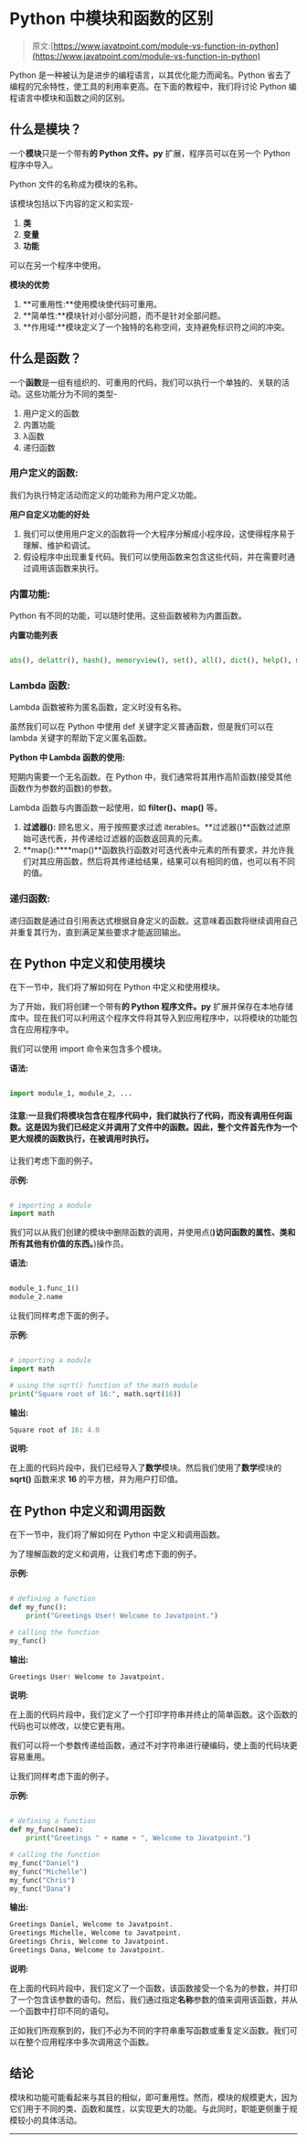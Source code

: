 # Python 中模块和函数的区别

> 原文:[https://www.javatpoint.com/module-vs-function-in-python](https://www.javatpoint.com/module-vs-function-in-python)

Python 是一种被认为是进步的编程语言，以其优化能力而闻名。Python 省去了编程的冗余特性，使工具的利用率更高。在下面的教程中，我们将讨论 Python 编程语言中模块和函数之间的区别。

## 什么是模块？

一个**模块**只是一个带有**的 Python 文件。py** 扩展，程序员可以在另一个 Python 程序中导入。

Python 文件的名称成为模块的名称。

该模块包括以下内容的定义和实现-

1.  **类**
2.  **变量**
3.  **功能**

可以在另一个程序中使用。

**模块的优势**

1.  **可重用性:**使用模块使代码可重用。
2.  **简单性:**模块针对小部分问题，而不是针对全部问题。
3.  **作用域:**模块定义了一个独特的名称空间，支持避免标识符之间的冲突。

## 什么是函数？

一个**函数**是一组有组织的、可重用的代码，我们可以执行一个单独的、关联的活动。这些功能分为不同的类型-

1.  用户定义的函数
2.  内置功能
3.  λ函数
4.  递归函数

### 用户定义的函数:

我们为执行特定活动而定义的功能称为用户定义功能。

**用户自定义功能的好处**

1.  我们可以使用用户定义的函数将一个大程序分解成小程序段，这使得程序易于理解、维护和调试。
2.  假设程序中出现重复代码。我们可以使用函数来包含这些代码，并在需要时通过调用该函数来执行。

### 内置功能:

Python 有不同的功能，可以随时使用。这些函数被称为内置函数。

**内置功能列表**

```py

abs(), delattr(), hash(), memoryview(), set(), all(), dict(), help(), min(), setattr(), any(), dir(), hex(), next(), slice(), ascii(), divmod(), id(), object(), sorted(), bin(), enumerate(), input(), oct(), staticmethod(), bool(), eval(), int(), open(), str(), breakpoint(), exec(), isinstance(), ord(), sum(), bytearray(), filter(), issubclass(), pow(),super(), bytes(), float(), iter(), print(), tuple(), callable(), format(), len(), property(), type(), chr(), frozenset(), list(), range(), vars(), classmethod(), getattr(), locals(), repr(), zip(), compile(), globals(), map(), reversed(), __import__(), complex(), hasattr(), max(), round()

```

### Lambda 函数:

Lambda 函数被称为匿名函数，定义时没有名称。

虽然我们可以在 Python 中使用 def 关键字定义普通函数，但是我们可以在 lambda 关键字的帮助下定义匿名函数。

**Python 中 Lambda 函数的使用:**

短期内需要一个无名函数。在 Python 中，我们通常将其用作高阶函数(接受其他函数作为参数的函数)的参数。

Lambda 函数与内置函数一起使用，如 **filter()、map()** 等。

1.  **过滤器()\:** 顾名思义，用于按照要求过滤 iterables。**过滤器()**函数过滤原始可迭代表，并传递给过滤器的函数返回真的元素。
2.  **map()\:****map()**函数执行函数对可迭代表中元素的所有要求，并允许我们对其应用函数，然后将其传递给结果，结果可以有相同的值，也可以有不同的值。

### 递归函数:

递归函数是通过自引用表达式根据自身定义的函数。这意味着函数将继续调用自己并重复其行为，直到满足某些要求才能返回输出。

## 在 Python 中定义和使用模块

在下一节中，我们将了解如何在 Python 中定义和使用模块。

为了开始，我们将创建一个带有**的 Python 程序文件。py** 扩展并保存在本地存储库中。现在我们可以利用这个程序文件将其导入到应用程序中，以将模块的功能包含在应用程序中。

我们可以使用 import 命令来包含多个模块。

**语法:**

```py

import module_1, module_2, ...

```

#### 注意:一旦我们将模块包含在程序代码中，我们就执行了代码，而没有调用任何函数。这是因为我们已经定义并调用了文件中的函数。因此，整个文件首先作为一个更大规模的函数执行，在被调用时执行。

让我们考虑下面的例子。

**示例:**

```py

# importing a module
import math

```

我们可以从我们创建的模块中删除函数的调用，并使用点(**)访问函数的属性、类和所有其他有价值的东西。**)操作员。

**语法:**

```py

module_1.func_1()
module_2.name

```

让我们同样考虑下面的例子。

**示例:**

```py

# importing a module
import math

# using the sqrt() function of the math module
print("Square root of 16:", math.sqrt(16))

```

**输出:**

```py
Square root of 16: 4.0

```

**说明:**

在上面的代码片段中，我们已经导入了**数学**模块。然后我们使用了**数学**模块的 **sqrt()** 函数来求 **16** 的平方根，并为用户打印值。

## 在 Python 中定义和调用函数

在下一节中，我们将了解如何在 Python 中定义和调用函数。

为了理解函数的定义和调用，让我们考虑下面的例子。

**示例:**

```py

# defining a function
def my_func():
    print("Greetings User! Welcome to Javatpoint.")

# calling the function
my_func()

```

**输出:**

```py
Greetings User! Welcome to Javatpoint.

```

**说明:**

在上面的代码片段中，我们定义了一个打印字符串并终止的简单函数。这个函数的代码也可以修改，以使它更有用。

我们可以将一个参数传递给函数，通过不对字符串进行硬编码，使上面的代码块更容易重用。

让我们同样考虑下面的例子。

**示例:**

```py

# defining a function
def my_func(name):
    print("Greetings " + name + ", Welcome to Javatpoint.")

# calling the function
my_func("Daniel")
my_func("Michelle")
my_func("Chris")
my_func("Dana")

```

**输出:**

```py
Greetings Daniel, Welcome to Javatpoint.
Greetings Michelle, Welcome to Javatpoint.
Greetings Chris, Welcome to Javatpoint.
Greetings Dana, Welcome to Javatpoint.

```

**说明:**

在上面的代码片段中，我们定义了一个函数，该函数接受一个名为的参数，并打印了一个包含该参数的语句。然后，我们通过指定**名称**参数的值来调用该函数，并从一个函数中打印不同的语句。

正如我们所观察到的，我们不必为不同的字符串重写函数或重复定义函数。我们可以在整个应用程序中多次调用这个函数。

## 结论

模块和功能可能看起来与其目的相似，即可重用性。然而，模块的规模更大，因为它们用于不同的类、函数和属性，以实现更大的功能。与此同时，职能更侧重于规模较小的具体活动。

* * *